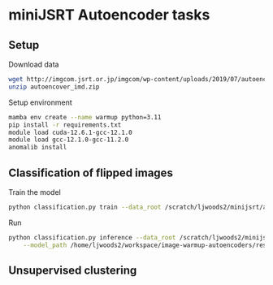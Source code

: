 # miniJSRT Autoencoder tasks

## Setup

Download data
```bash
wget http://imgcom.jsrt.or.jp/imgcom/wp-content/uploads/2019/07/autoencoder_img.zip .
unzip autoencover_imd.zip
```

Setup environment
```bash
mamba env create --name warmup python=3.11
pip install -r requirements.txt
module load cuda-12.6.1-gcc-12.1.0
module load gcc-12.1.0-gcc-11.2.0
anomalib install
```

## Classification of flipped images

Train the model
```bash
python classification.py train --data_root /scratch/ljwoods2/minijsrt/autoencoder_img
```

Run
```bash
python classification.py inference --data_root /scratch/ljwoods2/minijsrt/autoencoder_img \
    --model_path /home/ljwoods2/workspace/image-warmup-autoencoders/results/Patchcore/autoencoder_img/v0/weights/lightning/model.ckpt
```

## Unsupervised clustering